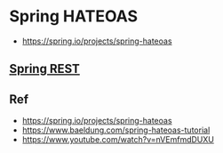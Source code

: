# Spring HATEOAS

* https://spring.io/projects/spring-hateoas

## [Spring REST](https://github.com/shamy1st/spring-rest)

## Ref
* https://spring.io/projects/spring-hateoas
* https://www.baeldung.com/spring-hateoas-tutorial
* https://www.youtube.com/watch?v=nVEmfmdDUXU
